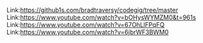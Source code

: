 Link:https://github1s.com/bradtraversy/codegig/tree/master
Link:https://www.youtube.com/watch?v=bOHysWYMZM0&t=961s
Link:https://www.youtube.com/watch?v=67OhLlFPqFQ
Link:https://www.youtube.com/watch?v=6jbrWF3BWM0